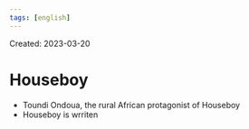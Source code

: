 ```yaml
---
tags: [english] 
---
```

Created: 2023-03-20

# Houseboy
- Toundi Ondoua, the rural African protagonist of Houseboy
- Houseboy is wrriten 